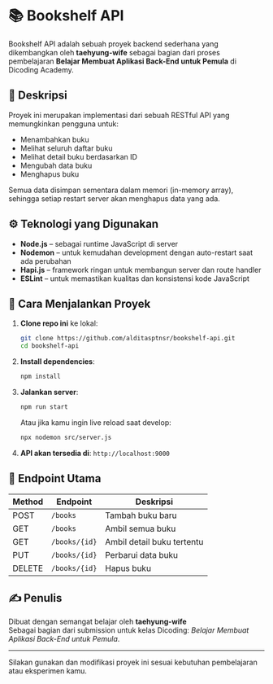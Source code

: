 # 📚 Bookshelf API

Bookshelf API adalah sebuah proyek backend sederhana yang dikembangkan oleh **taehyung-wife** sebagai bagian dari proses pembelajaran **Belajar Membuat Aplikasi Back-End untuk Pemula** di Dicoding Academy.

## 📝 Deskripsi

Proyek ini merupakan implementasi dari sebuah RESTful API yang memungkinkan pengguna untuk:

- Menambahkan buku
- Melihat seluruh daftar buku
- Melihat detail buku berdasarkan ID
- Mengubah data buku
- Menghapus buku

Semua data disimpan sementara dalam memori (in-memory array), sehingga setiap restart server akan menghapus data yang ada.

## ⚙️ Teknologi yang Digunakan

- **Node.js** – sebagai runtime JavaScript di server
- **Nodemon** – untuk kemudahan development dengan auto-restart saat ada perubahan
- **Hapi.js** – framework ringan untuk membangun server dan route handler
- **ESLint** – untuk memastikan kualitas dan konsistensi kode JavaScript

## 🚀 Cara Menjalankan Proyek

1. **Clone repo ini** ke lokal:

   ```bash
   git clone https://github.com/alditasptnsr/bookshelf-api.git
   cd bookshelf-api
   ```

2. **Install dependencies**:

   ```bash
   npm install
   ```

3. **Jalankan server**:

   ```bash
   npm run start
   ```

   Atau jika kamu ingin live reload saat develop:

   ```bash
   npx nodemon src/server.js
   ```

4. **API akan tersedia di**: `http://localhost:9000`

## 📌 Endpoint Utama

| Method | Endpoint      | Deskripsi                  |
| ------ | ------------- | -------------------------- |
| POST   | `/books`      | Tambah buku baru           |
| GET    | `/books`      | Ambil semua buku           |
| GET    | `/books/{id}` | Ambil detail buku tertentu |
| PUT    | `/books/{id}` | Perbarui data buku         |
| DELETE | `/books/{id}` | Hapus buku                 |

## ✍️ Penulis

Dibuat dengan semangat belajar oleh **taehyung-wife**  
Sebagai bagian dari submission untuk kelas Dicoding: _Belajar Membuat Aplikasi Back-End untuk Pemula_.

---

Silakan gunakan dan modifikasi proyek ini sesuai kebutuhan pembelajaran atau eksperimen kamu.
